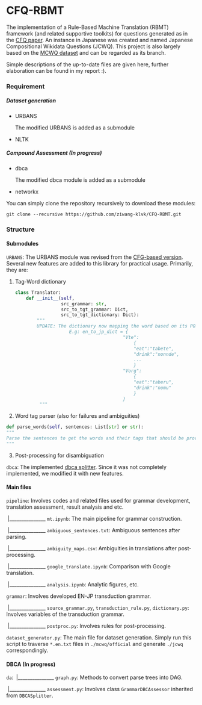 # CFQ-RBMT

The implementation of a Rule-Based Machine Translation (RBMT) framework (and related supportive toolkits) for questions generated as in the [CFQ paper](https://arxiv.org/pdf/1912.09713v2.pdf). An instance in Japanese was created and named Japanese Compositional Wikidata Questions (JCWQ). This project is also largely based on the [MCWQ dataset](https://github.com/coastalcph/seq2sparql) and can be regarded as its branch.

Simple descriptions of the up-to-date files are given here, further elaboration can be found in my report :).

### Requirement

##### Dataset generation

* URBANS 

  The modified URBANS is added as a submodule

* NLTK

##### Compound Assessment (In progress)

* dbca

  The modified dbca module is added as a submodule

* networkx 

You can simply clone the repository recursively to download these modules:

`git clone --recursive https://github.com/ziwang-klvk/CFQ-RBMT.git`

### Structure

#### Submodules

`URBANS`: The URBANS module was revised from the [CFG-based version](https://github.com/pyurbans/urbans). Several new features are added to this library for practical usage. Primarily, they are:

1. Tag-Word dictionary

   ```python
   class Translator:
       def __init__(self,
                    src_grammar: str,
                    src_to_tgt_grammar: Dict,
                    src_to_tgt_dictionary: Dict):
           """         
           UPDATE: The dictionary now mapping the word based on its POS tag to avoid ambiguity
                       E.g: en_to_jp_dict = {
                                           "Vte":
                                               {
                                               "eat":"tabete",
                                               "drink":"nonnde",
                                               ...
                                               }
                                           "Vorg":
                                               {
                                               "eat":"taberu",
                                               "drink":"nomu"
                                               }
                                           }
            """
   ```

2.  Word tag parser (also for failures and ambiguities)

   ```python
   def parse_words(self, sentences: List[str] or str):
   """
   Parse the sentences to get the words and their tags that should be provided in the translation dictionary
   """
   ```

3. Post-processing for disambiguation



`dbca`: The implemented [dbca splitter](https://github.com/ronentk/dbca-splitter). Since it was not completely implemented, we modified it with new features.

#### Main files

`pipeline`: Involves codes and related files used for grammar development, translation assessment, result analysis and etc.

​		|_______________ `mt.ipynb`: The main pipeline for grammar construction.

​        |_______________ `ambiguous_sentences.txt`: Ambiguous sentences after parsing.

​		|_______________ `ambiguity_maps.csv`: Ambiguities in translations after post-processing.

​	    |_______________ `google_translate.ipynb`: Comparison with Google translation.

​		|_______________ `analysis.ipynb`: Analytic figures, etc.



`grammar`: Involves developed EN-JP transduction grammar.

​		|_______________ `source_grammar.py`, `transduction_rule.py`, `dictionary.py`: Involves variables of the transduction grammar.

​		|_______________ `postproc.py`: Involves rules for post-processing.



`dataset_generator.py`: The main file for dataset generation. Simply run this script to traverse `*.en.txt` files in `./mcwq/official` and generate `./jcwq` correspondingly.


#### DBCA (In progress)

`da`:
​		|_______________ `graph.py`: Methods to convert parse trees into DAG.

​		|_______________ `assessment.py`: Involves class `GrammarDBCAssessor` inherited from `DBCASplitter`.
